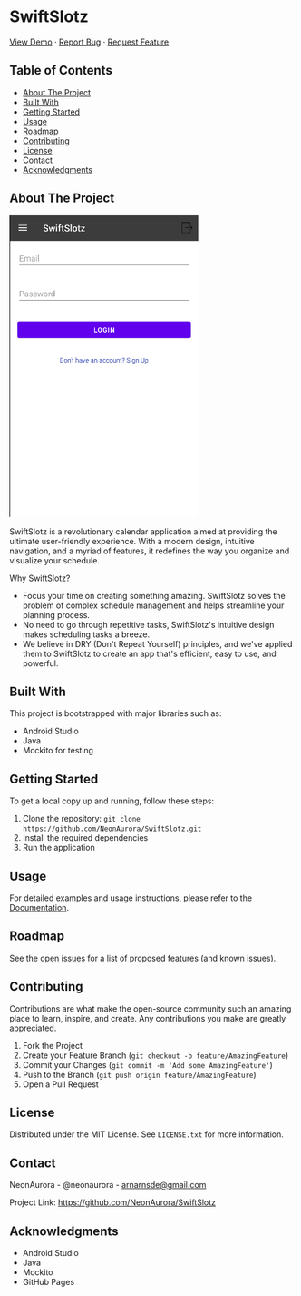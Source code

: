 # SwiftSlotz

[View Demo](https://github.com/NeonAurora/SwiftSlotz/blob/main/resources/App.mp4) · [Report Bug]() · [Request Feature]()

## Table of Contents

* [About The Project](#about-the-project)
* [Built With](#built-with)
* [Getting Started](#getting-started)
* [Usage](#usage)
* [Roadmap](#roadmap)
* [Contributing](#contributing)
* [License](#license)
* [Contact](#contact)
* [Acknowledgments](#acknowledgments)

## About The Project

![SwiftSlotz Screenshot](https://github.com/NeonAurora/SwiftSlotz/blob/main/resources/Images/login.png)

SwiftSlotz is a revolutionary calendar application aimed at providing the ultimate user-friendly experience. With a modern design, intuitive navigation, and a myriad of features, it redefines the way you organize and visualize your schedule.

Why SwiftSlotz?

* Focus your time on creating something amazing. SwiftSlotz solves the problem of complex schedule management and helps streamline your planning process.
* No need to go through repetitive tasks, SwiftSlotz's intuitive design makes scheduling tasks a breeze.
* We believe in DRY (Don't Repeat Yourself) principles, and we've applied them to SwiftSlotz to create an app that's efficient, easy to use, and powerful.

## Built With

This project is bootstrapped with major libraries such as:

* Android Studio
* Java
* Mockito for testing

## Getting Started

To get a local copy up and running, follow these steps:

1. Clone the repository: `git clone https://github.com/NeonAurora/SwiftSlotz.git`
2. Install the required dependencies
3. Run the application

## Usage

For detailed examples and usage instructions, please refer to the [Documentation]().

## Roadmap

See the [open issues]() for a list of proposed features (and known issues).

## Contributing

Contributions are what make the open-source community such an amazing place to learn, inspire, and create. Any contributions you make are greatly appreciated.

1. Fork the Project
2. Create your Feature Branch (`git checkout -b feature/AmazingFeature`)
3. Commit your Changes (`git commit -m 'Add some AmazingFeature'`)
4. Push to the Branch (`git push origin feature/AmazingFeature`)
5. Open a Pull Request

## License

Distributed under the MIT License. See `LICENSE.txt` for more information.

## Contact

NeonAurora - @neonaurora - arnarnsde@gmail.com

Project Link: https://github.com/NeonAurora/SwiftSlotz

## Acknowledgments

* Android Studio
* Java
* Mockito
* GitHub Pages

